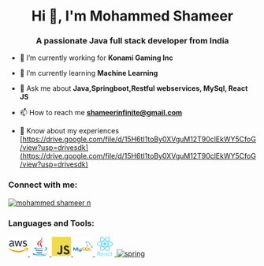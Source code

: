 <h1 align="center">Hi 👋, I'm Mohammed Shameer</h1>
<h3 align="center">A passionate Java full stack developer from India</h3>

- 🔭 I’m currently working for **Konami Gaming Inc**

- 🌱 I’m currently learning **Machine Learning**

- 💬 Ask me about **Java,Springboot,Restful webservices, MySql, React JS**

- 📫 How to reach me **shameerinfinite@gmail.com**

- 📄 Know about my experiences [https://drive.google.com/file/d/15H6tI1toBy0XVguM12T90clEkWY5CfoG/view?usp=drivesdk](https://drive.google.com/file/d/15H6tI1toBy0XVguM12T90clEkWY5CfoG/view?usp=drivesdk)

<h3 align="left">Connect with me:</h3>
<p align="left">
<a href="https://linkedin.com/in/mohammed shameer n" target="blank"><img align="center" src="https://raw.githubusercontent.com/rahuldkjain/github-profile-readme-generator/master/src/images/icons/Social/linked-in-alt.svg" alt="mohammed shameer n" height="30" width="40" /></a>
</p>

<h3 align="left">Languages and Tools:</h3>
<p align="left"> <a href="https://aws.amazon.com" target="_blank" rel="noreferrer"> <img src="https://raw.githubusercontent.com/devicons/devicon/master/icons/amazonwebservices/amazonwebservices-original-wordmark.svg" alt="aws" width="40" height="40"/> </a> <a href="https://www.java.com" target="_blank" rel="noreferrer"> <img src="https://raw.githubusercontent.com/devicons/devicon/master/icons/java/java-original.svg" alt="java" width="40" height="40"/> </a> <a href="https://developer.mozilla.org/en-US/docs/Web/JavaScript" target="_blank" rel="noreferrer"> <img src="https://raw.githubusercontent.com/devicons/devicon/master/icons/javascript/javascript-original.svg" alt="javascript" width="40" height="40"/> </a> <a href="https://www.mysql.com/" target="_blank" rel="noreferrer"> <img src="https://raw.githubusercontent.com/devicons/devicon/master/icons/mysql/mysql-original-wordmark.svg" alt="mysql" width="40" height="40"/> </a> <a href="https://reactjs.org/" target="_blank" rel="noreferrer"> <img src="https://raw.githubusercontent.com/devicons/devicon/master/icons/react/react-original-wordmark.svg" alt="react" width="40" height="40"/> </a> <a href="https://spring.io/" target="_blank" rel="noreferrer"> <img src="https://www.vectorlogo.zone/logos/springio/springio-icon.svg" alt="spring" width="40" height="40"/> </a> </p>
